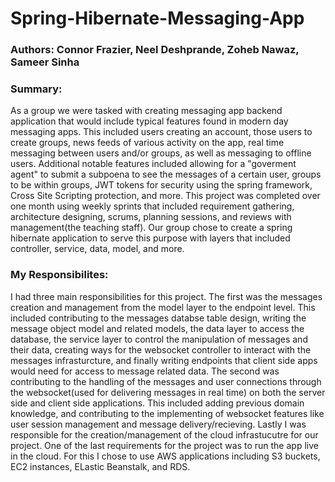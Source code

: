 # Spring-Hibernate-Messaging-App

### Authors: Connor Frazier, Neel Deshprande, Zoheb Nawaz, Sameer Sinha

### Summary:
As a group we were tasked with creating messaging app backend application that would include typical features found in modern day messaging apps. This included users creating an account, those users to create groups, news feeds of various activity on the app, real time messaging between users and/or groups, as well as messaging to offline users. Additional notable features included allowing for a "goverment agent" to submit a subpoena to see the messages of a certain user, groups to be within groups, JWT tokens for security using the spring framework, Cross Site Scripting protection, and more. This project was completed over one month using weekly sprints that included requirement gathering, architecture designing, scrums, planning sessions, and reviews with management(the teaching staff). Our group chose to create a spring hibernate application to serve this purpose with layers that included controller, service, data, model, and more. 


### My Responsibilites:

I had three main responsibilities for this project. The first was the messages creation and management from the model layer to the endpoint level. This included contributing to the messages databse table design, writing the message object model and related models, the data layer to access the database, the service layer to control the manipulation of messages and their data, creating ways for the websocket controller to interact with the messages infrasturcture, and finally writing endpoints that client side apps would need for access to message related data. The second was contributing to the handling of the messages and user connections through the websocket(used for delivering messages in real time) on both the server side and client side applications. This included adding previous domain knowledge, and contributing to the implementing of websocket features like user session management and message delivery/recieving. Lastly I was responsible for the creation/management of the cloud infrastucutre for our project. One of the last requirements for the project was to run the app live in the cloud. For this I chose to use AWS applications including S3 buckets, EC2 instances, ELastic Beanstalk, and RDS.
